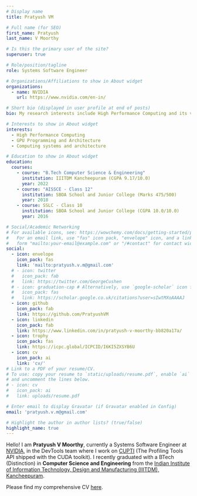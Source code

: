 ```yaml
---
# Display name
title: Pratyush VM

# Full name (for SEO)
first_name: Pratyush
last_name: V Moorthy

# Is this the primary user of the site?
superuser: true

# Role/position/tagline
role: Systems Software Engineer 

# Organizations/Affiliations to show in About widget
organizations:
  - name: NVIDIA
    url: https://www.nvidia.com/en-in/

# Short bio (displayed in user profile at end of posts)
bio: My research interests include High Performance Computing and its various applications in Scientific Computing, Graphics and AI.

# Interests to show in About widget
interests:
  - High Performance Computing
  - GPU Programming and Architecture
  - Computing systems and architecture

# Education to show in About widget
education:
  courses:
    - course: "B.Tech Computer Science & Engineering"
      institution: IIITDM Kancheepuram (CGPA 9.17/10.0)
      year: 2022
    - course: "AISSCE - Class 12"
      institution: SBOA School and Junior College (Marks 475/500)
      year: 2018
    - course: SSLC - Class 10 
      institution: SBOA School and Junior College (CGPA 10.0/10.0)
      year: 2016

# Social/Academic Networking
# For available icons, see: https://wowchemy.com/docs/getting-started/page-builder/#icons
#   For an email link, use "fas" icon pack, "envelope" icon, and a link in the
#   form "mailto:your-email@example.com" or "/#contact" for contact widget.
social:
  - icon: envelope
    icon_pack: fas
    link: 'mailto:pratyush.v.m@gmail.com'
  # - icon: twitter
  #   icon_pack: fab
  #   link: https://twitter.com/GeorgeCushen
  # - icon: graduation-cap # Alternatively, use `google-scholar` icon from `ai` icon pack
  #   icon_pack: fas
  #   link: https://scholar.google.co.uk/citations?user=sIwtMXoAAAAJ
  - icon: github
    icon_pack: fab
    link: https://github.com/PratyushVM
  - icon: linkedin
    icon_pack: fab
    link: https://www.linkedin.com/in/pratyush-v-moorthy-bb820a17a/
  - icon: trophy
    icon_pack: fas
    link: https://icpc.global/ICPCID/I6KI5ZXSYB6U
  - icon: cv
    icon_pack: ai
    link: 'cv/' 
# Link to a PDF of your resume/CV.
# To use: copy your resume to `static/uploads/resume.pdf`, enable `ai` icons in `params.toml`,
# and uncomment the lines below.
# - icon: cv
#   icon_pack: ai
#   link: uploads/resume.pdf

# Enter email to display Gravatar (if Gravatar enabled in Config)
email: 'pratyush.v.m@gmail.com'

# Highlight the author in author lists? (true/false)
highlight_name: true
---
```


Hello! I am **Pratyush V Moorthy**, currently a Systems Software Engineer at [NVIDIA](https://www.nvidia.com/en-in/), in the DevTools team where I work on [CUPTI](https://docs.nvidia.com/cuda/cupti/index.html) (The Profiling Tools API shipped with the CUDA toolkit). I recently graduated with a BTech (Distinction) in **Computer Science and Engineering** from the [Indian Institute of Information Technology, Design and Manufacturing (IIITDM), Kancheepuram](http://iiitdm.ac.in/).

Please find my comprehensive CV <a href="cv/Pratyush-CV.pdf" target="_blank" rel="noopener noreferrer">here</a>.